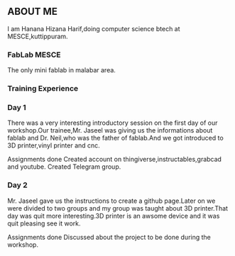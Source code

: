 ## ABOUT ME

I am Hanana Hizana Harif,doing computer science btech at MESCE,kuttippuram.



### FabLab MESCE

The only mini fablab in malabar area.


### Training Experience
### Day 1

There was a very interesting introductory session on the first day of our workshop.Our trainee,Mr. Jaseel was giving us the informations about fablab and Dr. Neil,who was the father of fablab.And we got introduced to 3D printer,vinyl printer and cnc.

Assignments done
Created account on thingiverse,instructables,grabcad and youtube.
Created Telegram group.


### Day 2

Mr. Jaseel gave us the instructions to create a github page.Later on we were divided to two groups and my group was taught about 3D printer.That day was quit more interesting.3D printer is an awsome device and it was quit pleasing see it work.

Assignments done
Discussed about the project to be done during the workshop.
